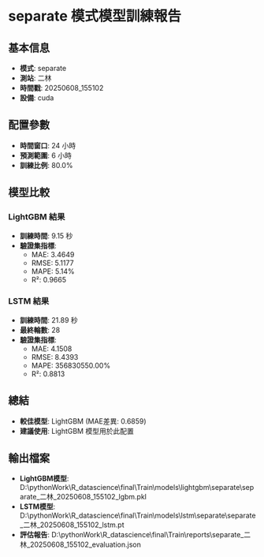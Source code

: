 
# separate 模式模型訓練報告

## 基本信息
- **模式**: separate
- **測站**: 二林
- **時間戳**: 20250608_155102
- **設備**: cuda

## 配置參數
- **時間窗口**: 24 小時
- **預測範圍**: 6 小時
- **訓練比例**: 80.0%

## 模型比較

### LightGBM 結果

- **訓練時間**: 9.15 秒
- **驗證集指標**:
  - MAE: 3.4649
  - RMSE: 5.1177
  - MAPE: 5.14%
  - R²: 0.9665

### LSTM 結果

- **訓練時間**: 21.89 秒
- **最終輪數**: 28
- **驗證集指標**:
  - MAE: 4.1508
  - RMSE: 8.4393
  - MAPE: 356830550.00%
  - R²: 0.8813

## 總結

- **較佳模型**: LightGBM (MAE差異: 0.6859)
- **建議使用**: LightGBM 模型用於此配置


## 輸出檔案
- **LightGBM模型**: D:\pythonWork\R_datascience\final\Train\models\lightgbm\separate\separate_二林_20250608_155102_lgbm.pkl
- **LSTM模型**: D:\pythonWork\R_datascience\final\Train\models\lstm\separate\separate_二林_20250608_155102_lstm.pt
- **評估報告**: D:\pythonWork\R_datascience\final\Train\reports\separate_二林_20250608_155102_evaluation.json

